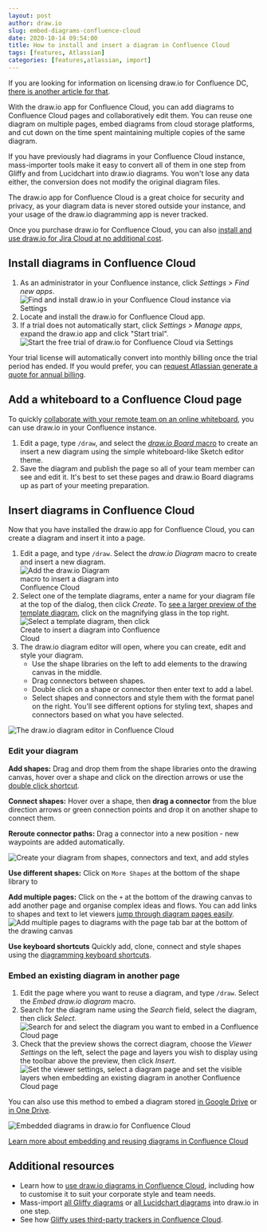 ```yaml
---
layout: post
author: draw.io
slug: embed-diagrams-confluence-cloud
date: 2020-10-14 09:54:00
title: How to install and insert a diagram in Confluence Cloud
tags: [features, Atlassian]
categories: [features,atlassian, import]
---
```


If you are looking for information on licensing draw.io for Confluence DC, [there is another article for that](/doc/faq/license-drawio-confluence-jira-server.html).

With the draw.io app for Confluence Cloud, you can add diagrams to Confluence Cloud pages and collaboratively edit them. You can reuse one diagram on multiple pages, embed diagrams from cloud storage platforms, and cut down on the time spent maintaining multiple copies of the same diagram.

If you have previously had diagrams in your Confluence Cloud instance, mass-importer tools make it easy to convert all of them in one step from Gliffy and from Lucidchart into draw.io diagrams. You won't lose any data either, the conversion does not modify the original diagram files.

The draw.io app for Confluence Cloud is a great choice for security and privacy, as your diagram data is never stored outside your instance, and your usage of the draw.io diagramming app is never tracked.

Once you purchase draw.io for Confluence Cloud, you can also [install and use draw.io for Jira Cloud at no additional cost](/doc/faq/license-drawio-confluence-jira-cloud.html).

## Install diagrams in Confluence Cloud

1. As an administrator in your Confluence instance, click _Settings > Find new apps_.
<br ><img src="/assets/img/blog/confluence-cloud-find-new-apps.png" style="max-width:100%;height:auto;" alt="Find and install draw.io in your Confluence Cloud instance via Settings">
2. Locate and install the draw.io for Confluence Cloud app.
3. If a trial does not automatically start, click _Settings > Manage apps_, expand the draw.io app and click "Start trial".
<br /><img src="/assets/img/blog/drawio-confluence-cloud-free-trial.png" style="max-width:100%;height:auto;" alt="Start the free trial of draw.io for Confluence Cloud via Settings">

Your trial license will automatically convert into monthly billing once the trial period has ended. If you would prefer, you can [request Atlassian generate a quote for annual billing](/doc/faq/generate-quote-drawio-confluence-cloud.html).

## Add a whiteboard to a Confluence Cloud page

To quickly [collaborate with your remote team on an online whiteboard](/blog/online-whiteboard-confluence.html), you can use draw.io in your Confluence instance.

1. Edit a page, type ``/draw``, and select the [_draw.io Board_ macro](/blog/drawio-board-macro.html) to create an insert a new diagram using the simple whiteboard-like Sketch editor theme. 
2. Save the diagram and publish the page so all of your team member can see and edit it. It's best to set these pages and draw.io Board diagrams up as part of your meeting preparation.

## Insert diagrams in Confluence Cloud

Now that you have installed the draw.io app for Confluence Cloud, you can create a diagram and insert it into a page.

1. Edit a page, and type ``/draw``. Select the _draw.io Diagram_ macro to create and insert a new diagram.
<br /><img src="/assets/img/blog/drawio-confluence-cloud-new.png" style="width=100%;max-width:200px;height:auto;" alt="Add the draw.io Diagram macro to insert a diagram into Confluence Cloud">
2. Select one of the template diagrams, enter a name for your diagram file at the top of the dialog, then click _Create_. To [see a larger preview of the template diagram](/blog/template-diagrams.html), click on the magnifying glass in the top right.
<br /><img src="/assets/img/blog/drawio-confluence-cloud-new-template.png" style="width=100%;max-width:300px;height:auto;" alt="Select a template diagram, then click Create to insert a diagram into Confluence Cloud">
3. The draw.io diagram editor will open, where you can create, edit and style your diagram.
   * Use the shape libraries on the left to add elements to the drawing canvas in the middle.
   * Drag connectors between shapes.
   * Double click on a shape or connector then enter text to add a label.
   * Select shapes and connectors and style them with the format panel on the right. You'll see different options for styling text, shapes and connectors based on what you have selected.

<img src="/assets/img/blog/drawio-confluence-cloud-interface.png" style="max-width:100%;height:auto;" alt="The draw.io diagram editor in Confluence Cloud">

### Edit your diagram

**Add shapes:** Drag and drop them from the shape libraries onto the drawing canvas, hover over a shape and click on the direction arrows or use the [double click shortcut](/blog/double-click-shortcut.html).

**Connect shapes:** Hover over a shape, then **drag a connector** from the blue direction arrows or green connection points and drop it on another shape to connect them.

**Reroute connector paths:** Drag a connector into a new position - new waypoints are added automatically.

<img src="/assets/img/blog/drawio-confluence-cloud-demo.gif" style="max-width:100%;height:auto;" alt="Create your diagram from shapes, connectors and text, and add styles">

**Use different shapes:** Click on ``More Shapes`` at the bottom of the shape library to

**Add multiple pages:** Click on the ``+`` at the bottom of the drawing canvas to add another page and organise complex ideas and flows. You can add links to shapes and text to let viewers [jump through diagram pages easily](/blog/multiple-page-diagrams.html).
   <br /><img src="/assets/img/blog/page-tab-example.png" style="max-width:100%;height:auto;" alt="Add multiple pages to diagrams with the page tab bar at the bottom of the drawing canvas">

**Use keyboard shortcuts** Quickly add, clone, connect and style shapes using the [diagramming keyboard shortcuts](https://app.diagrams.net/shortcuts.svg).

### Embed an existing diagram in another page

1. Edit the page where you want to reuse a diagram, and type ``/draw``. Select the _Embed draw.io diagram_ macro.
2. Search for the diagram name using the _Search_ field, select the diagram, then click _Select_.
<br /><img src="/assets/img/blog/select-diagram-embed-confluence-cloud.png" style="width=100%;max-width:500px;height:auto;" alt="Search for and select the diagram you want to embed in a Confluence Cloud page">
3. Check that the preview shows the correct diagram, choose the _Viewer Settings_ on the left, select the page and layers you wish to display using the toolbar above the preview, then click _Insert_.
<br /><img src="/assets/img/blog/confluence-cloud-embed-diagram-viewer-settings.png" style="width=100%;max-width:500px;height:auto;" alt="Set the viewer settings, select a diagram page and set the visible layers when embedding an existing diagram in another Confluence Cloud page">

You can also use this method to embed a diagram stored [in Google Drive](/doc/faq/embed-diagram-googledrive-confluence-cloud.html) or [in One Drive](/doc/faq/embed-diagram-onedrive-confluence-cloud.html).

<img src="/assets/img/blog/embed-diagrams-confluence-cloud.png" style="max-width:100%;height:auto;" alt="Embedded diagrams in draw.io for Confluence Cloud">

[Learn more about embedding and reusing diagrams in Confluence Cloud](/doc/faq/confluence-cloud-embed-diagrams.html)


## Additional resources

* Learn how to [use draw.io diagrams in Confluence Cloud](/doc/drawio-confluence-cloud.html), including how to customise it to suit your corporate style and team needs.
* Mass-import [all Gliffy diagrams](/doc/faq/mass-import-gliffy-confluence-cloud.html) or [all Lucidchart diagrams](/doc/faq/lucidchart-import.html) into draw.io in one step.
* See how [Gliffy uses third-party trackers in Confluence Cloud](/blog/gliffy-security-privacy-tracking.html).
